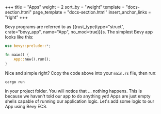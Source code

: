 +++
title = "Apps"
weight = 2
sort_by = "weight"
template = "docs-section.html"
page_template = "docs-section.html"
insert_anchor_links = "right"
+++

Bevy programs are referred to as {{rust_type(type="struct", crate="bevy_app", name="App", no_mod=true)}}s. The simplest Bevy app looks like this:

```rs
use bevy::prelude::*;

fn main() {
    App::new().run();
}
```

Nice and simple right? Copy the code above into your ```main.rs``` file, then run:

```sh
cargo run
```

in your project folder. You will notice that ... nothing happens. This is because we haven't told our app to do anything yet! Apps are just empty shells capable of running our application logic. Let's add some logic to our App using Bevy ECS.
